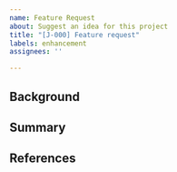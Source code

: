 ```yaml
---
name: Feature Request
about: Suggest an idea for this project
title: "[J-000] Feature request"
labels: enhancement
assignees: ''

---
```


## Background

## Summary

## References
